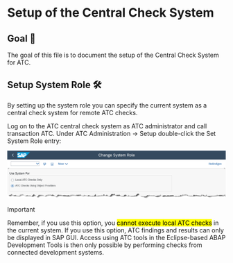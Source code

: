 # Setup of the Central Check System

## Goal 🎯

The goal of this file is to document the setup of the Central Check System for ATC.

## Setup System Role 🛠️

By setting up the system role you can specify the current system as a central check system for remote ATC checks.

Log on to the ATC central check system as ATC administrator and call transaction ATC. Under ATC Administration -> Setup double-click the Set System Role entry:
  
  ![Screenshot of Central Check System](images/system-role.png)


> [!IMPORTANT]
> Remember, if you use this option, you <mark>cannot execute local ATC checks</mark> in the current system. If you use this option, ATC findings and results can only be displayed in SAP GUI. Access using ATC tools in the Eclipse-based ABAP Development Tools is then only possible by performing checks from connected development systems.

